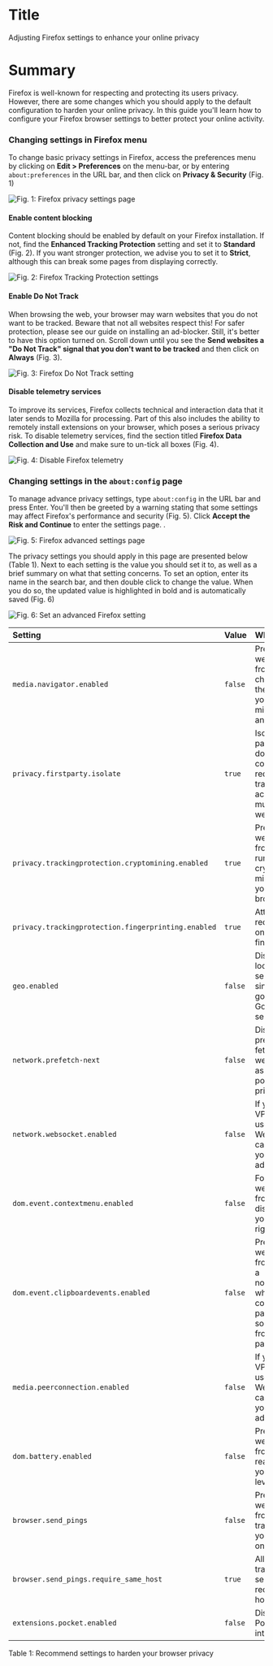 # Title #
Adjusting Firefox settings to enhance your online privacy

# Summary #
Firefox is well-known for respecting and protecting its users privacy. However, there are some changes which you should
apply to the default configuration to harden your online privacy. In this guide you'll learn how to configure
your Firefox browser settings to better protect your online activity.

### Changing settings in Firefox menu ###
To change basic privacy settings in Firefox, access the preferences menu by clicking on **Edit > Preferences** on the menu-bar, or by
entering `about:preferences` in the URL bar, and then click on **Privacy & Security** (Fig. 1)

![Fig. 1: Firefox privacy settings page](../images/Firefox/settings-page.png)

#### Enable content blocking ####
Content blocking should be enabled by default on your Firefox installation. If not, find the **Enhanced Tracking
Protection** setting and set it to **Standard** (Fig. 2). If you want stronger protection, we advise you to set it to **Strict**,
although this can break some pages from displaying correctly.

![Fig. 2: Firefox Tracking Protection settings](../images/Firefox/settings-tracking.png)

#### Enable Do Not Track ####
When browsing the web, your browser may warn websites that you do not want to be tracked. Beware that not all websites
respect this! For safer protection, please see our guide on installing an ad-blocker. Still, it's better to have this
option turned on. Scroll down until you see the **Send websites a "Do Not Track" signal that you don't want to be
tracked** and then click on **Always** (Fig. 3).

![Fig. 3: Firefox Do Not Track setting](../images/Firefox/settings-dnt.png)

#### Disable telemetry services ###
To improve its services, Firefox collects technical and interaction data that it later sends to Mozilla for processing.
Part of this also includes the ability to remotely install extensions on your browser, which poses a serious privacy
risk. To disable telemetry services, find the section titled **Firefox Data Collection and Use** and make sure to un-tick all boxes (Fig. 4).

![Fig. 4: Disable Firefox telemetry](../images/Firefox/settings-telemetry.png)

### Changing settings in the `about:config` page ###
To manage advance privacy settings, type `about:config` in the URL bar and press Enter. You'll then be greeted by a
warning stating that some settings may affect Firefox's performance and security (Fig. 5). Click **Accept the Risk and
Continue** to enter the settings page. .

![Fig. 5: Firefox advanced settings page](../images/Firefox/settings-config-warning.png)

The privacy settings you should apply in this page are presented below (Table 1). Next to each setting is the value you
should set it to, as well as a brief summary on what that setting concerns. To set an option, enter its name in the
search bar, and then double click to change the value. When you do so, the updated value is highlighted in bold and is
automatically saved (Fig. 6)


![Fig. 6: Set an advanced Firefox setting](../images/Firefox/settings-config-change.png)

| Setting                                             | Value   | Why                                                                                               |
| :--                                                 | :--     | :--                                                                                               |
| `media.navigator.enabled`                           | `false` | Prevent websites from checking the status of your microphone and camera                           |
| `privacy.firstparty.isolate`                        | `true`  | Isolate first party domain cookies to reduce tracking across multiple websites                    |
| `privacy.trackingprotection.cryptomining.enabled`   | `true`  | Prevent websites from running crypto miners in your browser                                       |
| `privacy.trackingprotection.fingerprinting.enabled` | `true`  | Attempt to reduce your online fingerprint                                                         |
| `geo.enabled`                                       | `false` | Disable location services, since they go through Google's servers                                 |
| `network.prefetch-next`                             | `false` | Disable pre-fetching of webpages as this can pose a privacy risk                                  |
| `network.websocket.enabled`                         | `false` | If you use a VPN, the use of WebSockets can leak your real IP address                             |
| `dom.event.contextmenu.enabled`                     | `false` | Forbid websites from disallowing you to right-click                                               |
| `dom.event.clipboardevents.enabled`                 | `false` | Prevent websites from getting a notification when you copy, cut, or paste something from the page |
| `media.peerconnection.enabled`                      | `false` | If you use a VPN, the use of WebRTC can leak your real IP address                                 |
| `dom.battery.enabled`                               | `false` | Prevent websites from reading your battery level                                                  |
| `browser.send_pings`                                | `false` | Prevent website from tracking your clicks on pages                                                |
| `browser.send_pings.require_same_host`              | `true`  | Allow click-tracking if send and receiving host match                                             |
| `extensions.pocket.enabled`                         | `false` | Disable Pocket integration                                                                        |

Table 1: Recommend settings to harden your browser privacy
